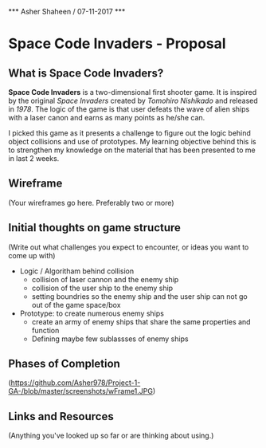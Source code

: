 *** Asher Shaheen / 07-11-2017 ***

 # Space Code Invaders - Proposal


## What is Space Code Invaders?
**Space Code Invaders** is a two-dimensional first shooter game. It is inspired by the original *Space Invaders* created by *Tomohiro Nishikado* and released in *1978*. The logic of the game is that user defeats the wave of alien ships with a laser canon and earns as many points as he/she can. 

I picked this game as it presents a challenge to figure out the logic behind object collisions and use of prototypes. My learning objective behind this is to strengthen my knowledge on the material that has been presented to me in last 2 weeks. 


## Wireframe

(Your wireframes go here. Preferably two or more)

## Initial thoughts on game structure

(Write out what challenges you expect to encounter, or ideas you want to come up with)
* Logic / Algoritham behind collision 
  *  collision of laser cannon and the enemy ship
  *  collision of the user ship to the enemy ship
  *  setting boundries so the enemy ship and the user ship can not go out of the game space/box
* Prototype: to create numerous enemy ships
  *  create an army of enemy ships that share the same properties and function
  *  Defining maybe few sublassses of enemy ships
## Phases of Completion

(https://github.com/Asher978/Project-1-GA-/blob/master/screenshots/wFrame1.JPG)



## Links and Resources

(Anything you've looked up so far or are thinking about using.)
